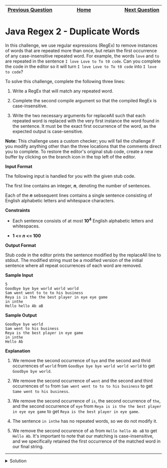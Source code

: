 | <img width=1000>[Previous Question](https://github.com/Kevin-Lago/java-hackerrank-solutions/tree/main/src/strings/java_regex)</img> | <img width=1000>[Home](https://github.com/Kevin-Lago/java-hackerrank-solutions)</img> | <img width=1000>[Next Question](https://github.com/Kevin-Lago/java-hackerrank-solutions/tree/main/src/strings/tag_content_extractor)</img> |
|:---|:---:|---:|

# Java Regex 2 - Duplicate Words

In this challenge, we use regular expressions (RegEx) to remove instances of words that are repeated more than once, but retain the first occurrence of any case-insensitive repeated word. For example, the words ```love``` and ```to``` are repeated in the sentence ```I love Love to To t0 code```. Can you complete the code in the editor so it will turn ```I love Love to To t0 code``` into ```I love to code```?

To solve this challenge, complete the following three lines:

1. Write a RegEx that will match any repeated word.

2. Complete the second compile argument so that the compiled RegEx is case-insensitive.

3. Write the two necessary arguments for replaceAll such that each repeated word is replaced with the very first instance the word found in the sentence. It must be the exact first occurrence of the word, as the expected output is case-sensitive.

__Note:__ This challenge uses a custom checker; you will fail the challenge if you modify anything other than the three locations that the comments direct you to complete. To restore the editor's original stub code, create a new buffer by clicking on the branch icon in the top left of the editor.

__Input Format__

The following input is handled for you with the given stub code.

The first line contains an integer, ___n___, denoting the number of sentences.

Each of the ___n___ sebsequent lines contains a single sentence consisting of English alphabetic letters and whitespace characters.

__Constraints__

- Each sentence consists of at most __10<sup>4</sup>__ English alphabetic letters and whitespaces.

- __1 <= _n_ <= 100__

__Output Format__

Stub code in the editor prints the sentence modified by the replaceAll line to stdout. The modified string must be a modified version of the initial sentence where all repeat occurrences of each word are removed.

__Sample Input__

```
5
Goodbye bye bye world world world
Sam went went to to to his business
Reya is is the the best player in eye eye game
in inthe
Hello hello Ab aB
```

__Sample Output__

```
Goodbye bye world
Sam went to his business
Reya is the best player in eye game
in inthe
Hello Ab
```

__Explanation__

1. We remove the second occurrence of ```bye``` and the second and thrid occurrences of ```world``` from ```Goodbye bye bye world world world``` to get ```Goodbye bye world```.

2. We remove the second occurrence of ```went``` and the second and third occurrences of ```to``` from ```Sam went went to to to his business``` to get ```Same went to his business```.

3. We remove the second occurrence of ```is```, the second occurrence of ```the```, and the second occurrence of ```eye``` from ```Reya is is the the best player in eye eye game``` to get ```Reya is the best player in eye game```.

4. The sentence ```in inthe``` has no repeated words, so we do not modify it.

5. We remove the second occurence of ```ab``` from ```Hello hello Ab aB``` to get ```Hello Ab```. It's important to note that our matching is case-insensitive, and we specifically retained the first occurrence of the matched word in our final string.

---

<details><summary>Solution</summary>
    
```java
public static void main(String[] args) {
    String regex = "\\b(\\w+)(?:\\W+\\1\\b)+";
    Pattern p = Pattern.compile(regex, Pattern.CASE_INSENSITIVE);

    Scanner in = new Scanner(System.in);
    int numSentences = Integer.parseInt(in.nextLine());

    while (numSentences-- > 0) {
        String input = in.nextLine();

        Matcher m = p.matcher(input);

        // Check for subsequences of input that match the compiled pattern
        while (m.find()) {
            input = input.replaceAll(m.group(), m.group(1));
        }

        // Prints the modified sentence.
        System.out.println(input);
    }

    in.close();
}
```
</details>

